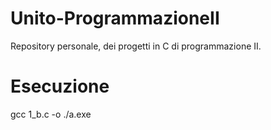 # Unito-ProgrammazioneII
Repository personale, dei progetti in C di programmazione II.

# Esecuzione
gcc 1_b.c -o
./a.exe
